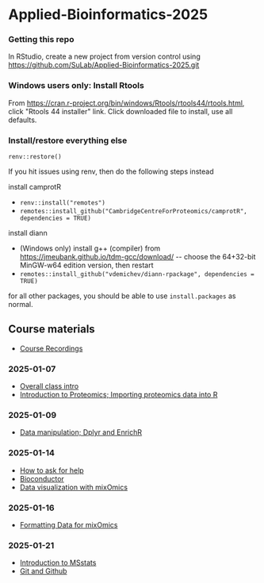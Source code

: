 # Applied-Bioinformatics-2025

### Getting this repo

In RStudio, create a new project from version control using https://github.com/SuLab/Applied-Bioinformatics-2025.git

### Windows users only: Install Rtools

From https://cran.r-project.org/bin/windows/Rtools/rtools44/rtools.html, click "Rtools 44 installer" link. Click downloaded file to install, use all defaults.

### Install/restore everything else

`renv::restore()`

If you hit issues using renv, then do the following steps instead

install camprotR
* `renv::install("remotes")`
* `remotes::install_github("CambridgeCentreForProteomics/camprotR", dependencies = TRUE)`

install diann
* (Windows only) install g++ (compiler) from https://jmeubank.github.io/tdm-gcc/download/ -- choose the 64+32-bit MinGW-w64 edition version, then restart
* `remotes::install_github("vdemichev/diann-rpackage", dependencies = TRUE)`

for all other packages, you should be able to use `install.packages` as normal.


## Course materials

* [Course Recordings](https://www.dropbox.com/scl/fo/ahddd1ci362ppzm8pcyet/AGp4X15MGMhK0RkTlpR_okc?rlkey=6fpej2sf0so8ppo4lqu5yg73z&st=zymytfcp&dl=0)


### 2025-01-07
* [Overall class intro](https://docs.google.com/presentation/d/1DFdVBRlitwfMhO4pZMOLntDAMrm32WAS/edit?usp=sharing&ouid=101769683166653841618&rtpof=true&sd=true)
* [Introduction to Proteomics; Importing proteomics data into R](https://docs.google.com/presentation/d/1AzBJR_JMnycM37_xtJLqZi4IJxPEpsUZ/edit?usp=sharing&ouid=117620351523798089230&rtpof=true&sd=true)


### 2025-01-09
* [Data manipulation; Dplyr and EnrichR](https://docs.google.com/presentation/d/1EXqxfV6nAepYD6nMXxSyAppymuyJvTvv/edit?usp=sharing&ouid=117620351523798089230&rtpof=true&sd=true)


### 2025-01-14
* [How to ask for help](https://docs.google.com/presentation/d/1X_A7HeIQ0SYK1iWilKVG3uIArGInNmoN/edit?usp=sharing&ouid=101769683166653841618&rtpof=true&sd=true)
* [Bioconductor](https://docs.google.com/presentation/d/1bd-1Mm4HrUiA7W3KixEDrmEcKA717EFN-oWmOEuySWw/edit?usp=sharing)
* [Data visualization with mixOmics](https://docs.google.com/presentation/d/14J1nxm7Yu7deGskz63wlcH9qgU7iAsJS/edit?usp=sharing&ouid=117620351523798089230&rtpof=true&sd=true)

### 2025-01-16
* [Formatting Data for mixOmics](https://docs.google.com/presentation/d/1ZazO1xg4PBTX7BPGp2RnEppZ-6nlHPGN/edit?usp=sharing&ouid=101769683166653841618&rtpof=true&sd=true)

### 2025-01-21
* [Introduction to MSstats](https://docs.google.com/presentation/d/14hCFWaeSLAZkacpwWwO_STvFpNdBH91g/edit)
* [Git and Github](https://docs.google.com/presentation/d/1xAKv2cfepvKv57Ojcxb0Tvxrjee1skJB0wTP00W3grg/edit)
